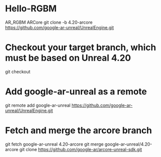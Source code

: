 # Hello-RGBM
AR_RGBM
ARCore
git clone -b 4.20-arcore \
https://github.com/google-ar-unreal/UnrealEngine.git
# Checkout your target branch, which must be based on Unreal 4.20
git checkout <target-branch>

# Add google-ar-unreal as a remote
git remote add google-ar-unreal https://github.com/google-ar-unreal/UnrealEngine.git

# Fetch and merge the arcore branch
git fetch google-ar-unreal 4.20-arcore
git merge google-ar-unreal/4.20-arcore
git clone https://github.com/google-ar/arcore-unreal-sdk.git
